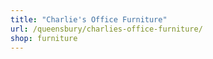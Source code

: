 ```yaml
---
title: "Charlie's Office Furniture"
url: /queensbury/charlies-office-furniture/
shop: furniture
---
```


